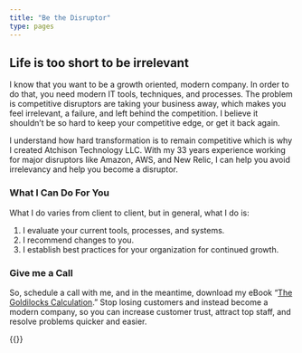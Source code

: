 ```yaml
---
title: "Be the Disruptor"
type: pages
---
```


## Life is too short to be irrelevant

I know that you want to be a growth oriented, modern company. In order to do that, you need modern IT tools, techniques, and processes. The problem is competitive disruptors are taking your business away, which makes you feel irrelevant, a failure, and left behind the competition. I believe it shouldn’t be so hard to keep your competitive edge, or get it back again.
  
I understand how hard transformation is to remain competitive which is why I created Atchison Technology LLC. With my 33 years experience working for major disruptors like Amazon, AWS, and New Relic, I can help you avoid irrelevancy and help you
become a disruptor.

### What I Can Do For You

What I do varies from client to client, but in general, what I do is:

1. I evaluate your current tools, processes, and systems.
2. I recommend changes to you.
3. I establish best practices for your organization for continued growth.

### Give me a Call

So, schedule a call with me, and in the meantime, download my eBook “[The Goldilocks Calculation](https://aw1661e1.aweb.page/the-goldilocks-calculation).” Stop losing customers and instead become a modern company, so you can increase customer trust, attract top staff, and resolve problems quicker and easier.

{{<scheduleacall>}}